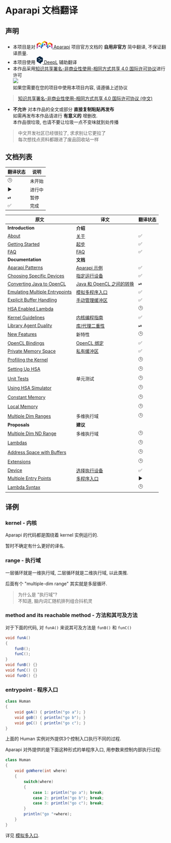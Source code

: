 # Aparapi 文档翻译

## 声明

* 本项目是对 [![](logo-aparapi.png) Aparapi](https://aparapi.com/) 项目官方文档的 **自用非官方** 简中翻译, 不保证翻译质量.
* 本项目使用 [![](logo-deepl.png) DeepL](https://www.deepl.com/translator) 辅助翻译
* 本作品采用[知识共享署名-非商业性使用-相同方式共享 4.0 国际许可协议](http://creativecommons.org/licenses/by-nc-sa/4.0/)进行许可  
  [ ![](https://i.creativecommons.org/l/by-nc-sa/4.0/88x31.png) ](http://creativecommons.org/licenses/by-nc-sa/4.0/)  
  如果您需要在您的项目中使用本项目内容, 请遵循上述协议

> [知识共享署名-非商业性使用-相同方式共享 4.0 国际许可协议 (中文)](https://creativecommons.org/licenses/by-nc-sa/4.0/deed.zh)  

* **不允许** 对本作品的全文或部分 **直接复制粘贴再发布**  
  如需再发布本作品请进行 **有意义的** 增删改.  
  本作品很垃圾, 也请不要让垃圾一点不变味就到处传播

> 中文开发社区已经很拉了, 求求别让它更拉了  
> 每次想找点资料都跟进了废品回收站一样

## 文档列表

翻译状态|说明
-|-
🕒|未开始
▶|进行中
⏯|暂停
✅|完成

原文|译文|翻译状态
-|-|-
**Introduction**|**介绍**
[About](https://aparapi.com/introduction/about.html)|[关于](aparapi-about.md)|✅
[Getting Started](https://aparapi.com/introduction/getting-started.html)|[起步](aparapi-getting-started.md)|✅
[FAQ](https://aparapi.com/introduction/faq.html)|[FAQ](aparapi-faq.md)|✅
**Documentation**|**文档**
[Aparapi Patterns](https://aparapi.com/documentation/aparapi-patterns.html)|[Aparapi 示例](aparapi-patterns.md)|✅
[Choosing Specific Devices](https://aparapi.com/documentation/choosing-specific-devices.html)|[指定运行设备](aparapi-choosing-specific-devices.md)|✅
[Converting Java to OpenCL](https://aparapi.com/documentation/converting-java-to-opencl.html)|[Java 和 OpenCL 之间的转换](aparapi-converting-java-to-opencl.md)|⏯
[Emulating Multiple Entrypoints](https://aparapi.com/documentation/emulating-multiple-entrypoints.html)|[模拟多程序入口](aparapi-emulating-multiple-entrypoints.md)|✅
[Explicit Buffer Handling](https://aparapi.com/documentation/explicit-buffer-handling.html)|[手动管理缓冲区](aparapi-explicit-buffer-handling.md)|✅
[HSA Enabled Lambda](https://aparapi.com/documentation/hsa-enabled-lambda.html)||🕒
[Kernel Guidelines](https://aparapi.com/documentation/kernel-guidelines.html)|[内核编程指南](aparapi-kernel-guidelines.md)|✅
[Library Agent Duality](https://aparapi.com/documentation/library-agent-duality.html)|[库/代理二重性](aparapi-library-agent-duality.md)|⏯
[New Features](https://aparapi.com/documentation/new-features.html)|新特性|🕒
[OpenCL Bindings](https://aparapi.com/documentation/opencl-bindings.html)|[OpenCL 绑定](aparapi-opencl-bindings.md)|✅
[Private Memory Space](https://aparapi.com/documentation/private-memory-space.html)|[私有缓冲区](aparapi-private-memory-space.md)|✅
[Profiling the Kernel](https://aparapi.com/documentation/profiling-the-kernel.html)||🕒
[Setting Up HSA](https://aparapi.com/documentation/setting-up-hsa.html)||🕒
[Unit Tests](https://aparapi.com/documentation/unit-tests.html)|单元测试|🕒
[Using HSA Simulator](https://aparapi.com/documentation/using-hsa-simulator.html)||🕒
[Constant Memory](https://aparapi.com/documentation/constant-memory.html)||🕒
[Local Memory](https://aparapi.com/documentation/local-memory.html)||🕒
[Multiple Dim Ranges](https://aparapi.com/documentation/multiple-dim-ranges.html)|多维执行域|🕒
**Proposals**|**建议**
[Multiple Dim ND Range](https://aparapi.com/proposals/multiple-dim-nd-range.html)|多维执行域|🕒
[Lambdas](https://aparapi.com/proposals/lambdas.html)||🕒
[Address Space with Buffers]()||🕒
[Extensions](https://aparapi.com/proposals/extensions.html)||🕒
[Device](https://aparapi.com/proposals/device.html)|[选择执行设备](aparapi-device.md)|✅
[Multiple Entry Points](https://aparapi.com/proposals/multiple-entry-points.html)|[多程序入口](aparapi-multiple-entry-points.md)|▶
[Lambda Syntax](https://aparapi.com/proposals/lambda-syntax.html)||🕒

## 译例

### kernel - 内核

Aparapi 的代码都是围绕着 kernel 实例运行的.

暂时不确定有什么更好的译名.

### range - 执行域

一层循环就是一维执行域, 二层循环就是二维执行域, 以此类推.

后面有个 "multiple-dim range" 其实就是多层循环.

> 为什么是 "执行域"?  
> 不知道, 脑内词汇随机排列组合抖机灵

### method and its reachable method - 方法和其可及方法

对于下面的代码, 对 `funA()` 来说其可及方法是 `funB()` 和 `funC()`
```java
void funA()
{
    funB();
    funC();
}
void funB() {}
void funC() {}
void funD() {}
```

### entrypoint - 程序入口

```java
class Human
{
    void goA() { println("go a"); }
    void goB() { println("go b"); }
    void goC() { println("go c"); }
}
```

上面的 Human 实例对外提供3个控制入口执行不同的过程.

Aparapi 对外提供的是下面这种形式的单程序入口, 用参数来控制内部执行过程:

```java
class Human 
{
    void goWhere(int where)
    {
        switch(where)
        {
            case 1: println("go a"); break;
            case 2: println("go b"); break;
            case 3: println("go c"); break;
        }
        println("go "+where);
    }
}
```

详见 [模拟多入口](aparapi-emulating-multiple-entrypoints.md).
